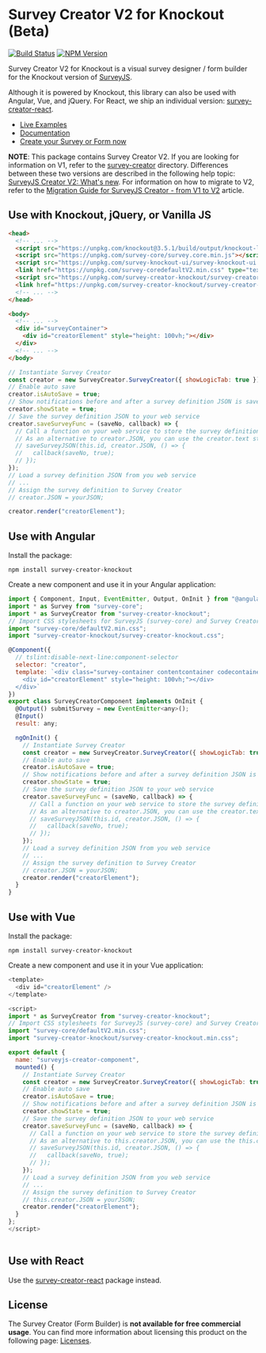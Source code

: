 # Survey Creator V2 for Knockout (Beta)

[![Build Status](https://dev.azure.com/SurveyJS/SurveyJS%20Integration%20Tests/_apis/build/status/SurveyJS%20Creator?branchName=master)](https://dev.azure.com/SurveyJS/SurveyJS%20Integration%20Tests/_build/latest?definitionId=8&branchName=master)
<a href="https://www.npmjs.com/package/survey-creator"><img alt="NPM Version" src="https://img.shields.io/npm/v/survey-creator.svg" data-canonical-src="https://img.shields.io/npm/v/survey-creator.svg" style="max-width:100%;"></a>

Survey Creator V2 for Knockout is a visual survey designer / form builder for the Knockout version of [SurveyJS](https://github.com/surveyjs/survey-library).

Although it is powered by Knockout, this library can also be used with Angular, Vue, and jQuery. For React, we ship an individual version: [survey-creator-react](./packages/survey-creator-react).

- [Live Examples](https://surveyjs.io/Examples/Survey-Creator?platform=KnockoutjsV2)
- [Documentation](https://surveyjs.io/Documentation/Survey-Creator)
- [Create your Survey or Form now](https://surveyjs.io/create-survey-v2)

**NOTE**: This package contains Survey Creator V2. If you are looking for information on V1, refer to the [survey-creator](./packages/survey-creator) directory. Differences between these two versions are described in the following help topic: [SurveyJS Creator V2: What's new](https://surveyjs.io/Documentation/Survey-Creator?id=Creator-V2-Whats-New). For information on how to migrate to V2, refer to the [Migration Guide for SurveyJS Creator - from V1 to V2](https://surveyjs.io/Documentation/Survey-Creator?id=Migrate-from-V1-to-V2) article.

## Use with Knockout, jQuery, or Vanilla JS

```html
<head>
  <!-- ... -->
  <script src="https://unpkg.com/knockout@3.5.1/build/output/knockout-latest.js"></script>
  <script src="https://unpkg.com/survey-core/survey.core.min.js"></script>
  <script src="https://unpkg.com/survey-knockout-ui/survey-knockout-ui.min.js"></script>
  <link href="https://unpkg.com/survey-coredefaultV2.min.css" type="text/css" rel="stylesheet"/>
  <script src="https://unpkg.com/survey-creator-knockout/survey-creator-knockout.min.js"></script>
  <link href="https://unpkg.com/survey-creator-knockout/survey-creator-knockout.min.css" type="text/css" rel="stylesheet"/>
  <!-- ... -->
</head>
```

```html
<body>
  <!-- ... -->
  <div id="surveyContainer">
    <div id="creatorElement" style="height: 100vh;"></div>
  </div>
  <!-- ... -->
</body>
```

```js
// Instantiate Survey Creator
const creator = new SurveyCreator.SurveyCreator({ showLogicTab: true });
// Enable auto save
creator.isAutoSave = true;
// Show notifications before and after a survey definition JSON is saved
creator.showState = true;
// Save the survey definition JSON to your web service
creator.saveSurveyFunc = (saveNo, callback) => {
  // Call a function on your web service to store the survey definition JSON
  // As an alternative to creator.JSON, you can use the creator.text string property
  // saveSurveyJSON(this.id, creator.JSON, () => {
  //   callback(saveNo, true);
  // });
});
// Load a survey definition JSON from you web service
// ...
// Assign the survey definition to Survey Creator
// creator.JSON = yourJSON;

creator.render("creatorElement");
```

## Use with Angular

Install the package:

```
npm install survey-creator-knockout
```

Create a new component and use it in your Angular application:

```js
import { Component, Input, EventEmitter, Output, OnInit } from "@angular/core";
import * as Survey from "survey-core";
import * as SurveyCreator from "survey-creator-knockout";
// Import CSS stylesheets for SurveyJS (survey-core) and Survey Creator
import "survey-core/defaultV2.min.css";
import "survey-creator-knockout/survey-creator-knockout.css";

@Component({
  // tslint:disable-next-line:component-selector
  selector: "creator",
  template: `<div class="survey-container contentcontainer codecontainer" id="surveyCreatorContainer">
    <div id="creatorElement" style="height: 100vh;"></div>
  </div>`
})
export class SurveyCreatorComponent implements OnInit {
  @Output() submitSurvey = new EventEmitter<any>();
  @Input()
  result: any;

  ngOnInit() {
    // Instantiate Survey Creator
    const creator = new SurveyCreator.SurveyCreator({ showLogicTab: true });
    // Enable auto save
    creator.isAutoSave = true;
    // Show notifications before and after a survey definition JSON is saved
    creator.showState = true;
    // Save the survey definition JSON to your web service
    creator.saveSurveyFunc = (saveNo, callback) => {
      // Call a function on your web service to store the survey definition JSON
      // As an alternative to creator.JSON, you can use the creator.text string property
      // saveSurveyJSON(this.id, creator.JSON, () => {
      //   callback(saveNo, true);
      // });
    });
    // Load a survey definition JSON from you web service
    // ...
    // Assign the survey definition to Survey Creator
    // creator.JSON = yourJSON;
    creator.render("creatorElement");
  }
}
```

## Use with Vue

Install the package:

```
npm install survey-creator-knockout
```

Create a new component and use it in your Vue application:

```js
<template>
  <div id="creatorElement" />
</template>

<script>
import * as SurveyCreator from "survey-creator-knockout";
// Import CSS stylesheets for SurveyJS (survey-core) and Survey Creator
import "survey-core/defaultV2.min.css";
import "survey-creator-knockout/survey-creator-knockout.min.css";

export default {
  name: "surveyjs-creator-component",
  mounted() {
    // Instantiate Survey Creator
    const creator = new SurveyCreator.SurveyCreator({ showLogicTab: true });
    // Enable auto save
    creator.isAutoSave = true;
    // Show notifications before and after a survey definition JSON is saved
    creator.showState = true;
    // Save the survey definition JSON to your web service
    creator.saveSurveyFunc = (saveNo, callback) => {
      // Call a function on your web service to store the survey definition JSON
      // As an alternative to this.creator.JSON, you can use the this.creator.text string property
      // saveSurveyJSON(this.id, creator.JSON, () => {
      //   callback(saveNo, true);
      // });
    });
    // Load a survey definition JSON from you web service
    // ...
    // Assign the survey definition to Survey Creator
    // this.creator.JSON = yourJSON;
    creator.render("creatorElement");
  }
};
</script>
   
```

## Use with React

Use the [survey-creator-react](./packages/survey-creator-react) package instead.

## License

The Survey Creator (Form Builder) is **not available for free commercial usage**. You can find more information about licensing this product on the following page: [Licenses](http://surveyjs.io/Licenses).
